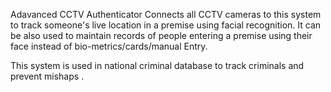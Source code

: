 <p> Adavanced CCTV Authenticator Connects all CCTV cameras to this system to track someone's live location in a premise using facial recognition. It can be also used to maintain records of people entering a premise using their face instead of bio-metrics/cards/manual Entry. </p>
This system is used in national criminal database to track criminals and prevent mishaps .
